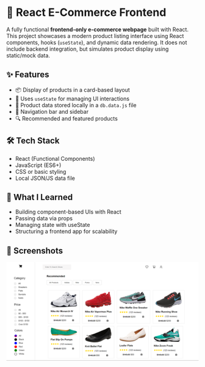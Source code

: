 # 🛒 React E-Commerce Frontend

A fully functional **frontend-only e-commerce webpage** built with React. This project showcases a modern product listing interface using React components, hooks (`useState`), and dynamic data rendering. It does not include backend integration, but simulates product display using static/mock data.

## ✨ Features

- 📦 Display of products in a card-based layout
- 🧠 Uses `useState` for managing UI interactions
- 📁 Product data stored locally in a `db.data.js` file
- 🧭 Navigation bar and sidebar 
- 🔍 Recommended and featured products 

## 🛠️ Tech Stack

- React (Functional Components) 
- JavaScript (ES6+)
- CSS or basic styling
- Local JSON/JS data file

## 🧠 What I Learned

- Building component-based UIs with React  
- Passing data via props  
- Managing state with useState  
- Structuring a frontend app for scalability  

## 📸 Screenshots
<img src="webpage-demo.png"/>

